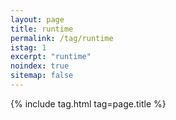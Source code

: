```yaml
---
layout: page
title: runtime
permalink: /tag/runtime
istag: 1
excerpt: "runtime"
noindex: true
sitemap: false
---
```


{% include tag.html tag=page.title %}
